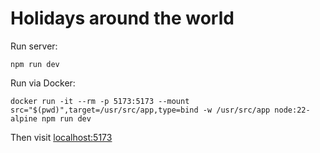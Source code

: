 # Holidays around the world

Run server:

`npm run dev`

Run via Docker:

`docker run -it --rm -p 5173:5173 --mount src="$(pwd)",target=/usr/src/app,type=bind -w /usr/src/app node:22-alpine npm run dev`

Then visit [localhost:5173](http://localhost:5173/)